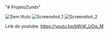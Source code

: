 "# ProjetoZumbi" 

![Sem título](https://github.com/LeonardoBaldo/ProjetoZumbi/assets/79682245/3e6441b1-9771-41b9-ab62-0a325ae4bd4f)
![Screenshot_1](https://github.com/LeonardoBaldo/ProjetoZumbi/assets/79682245/defbc090-2d7d-4b2d-9ce6-1bb7f32c43a2)
![Screenshot_2](https://github.com/LeonardoBaldo/ProjetoZumbi/assets/79682245/0d84af3a-4615-4409-b25c-f076180e6f55)


Link do youtube: https://youtu.be/bWiiK_UOq_M
